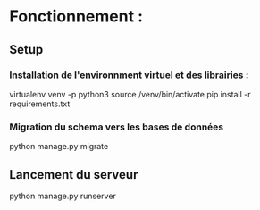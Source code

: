 # Fonctionnement :

## Setup

### Installation de l'environnment virtuel et des librairies :

virtualenv venv -p python3
source /venv/bin/activate
pip install -r requirements.txt

### Migration du schema vers les bases de données

python manage.py migrate

## Lancement du serveur

python manage.py runserver